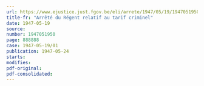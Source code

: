```yaml
---
url: https://www.ejustice.just.fgov.be/eli/arrete/1947/05/19/1947051950/justel
title-fr: "Arrêté du Régent relatif au tarif criminel"
date: 1947-05-19
source:
number: 1947051950
page: 888888
case: 1947-05-19/01
publication: 1947-05-24
starts:
modifies:
pdf-original:
pdf-consolidated:
---
```


